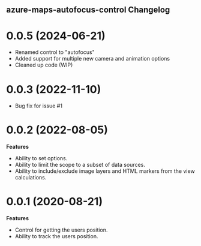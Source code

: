 ## azure-maps-autofocus-control Changelog

<a name="0.0.5"></a>
# 0.0.5 (2024-06-21)

- Renamed control to "autofocus"
- Added support for multiple new camera and animation options
- Cleaned up code (WIP)

<a name="0.0.3"></a>
# 0.0.3 (2022-11-10)

- Bug fix for issue #1

<a name="0.0.2"></a>
# 0.0.2 (2022-08-05)

**Features**

- Ability to set options.
- Ability to limit the scope to a subset of data sources.
- Ability to include/exclude image layers and HTML markers from the view calculations.

<a name="0.0.1"></a>
# 0.0.1 (2020-08-21)

**Features**

- Control for getting the users position.
- Ability to track the users position.
